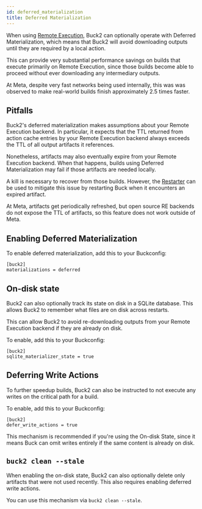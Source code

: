 ```yaml
---
id: deferred_materialization
title: Deferred Materialization
---
```


When using [Remote Execution](remote_execution.md), Buck2 can optionally operate with Deferred Materialization, which means that Buck2 will avoid downloading outputs until they are required by a local action.

This can provide very substantial performance savings on builds that execute primarily on Remote Execution, since those builds become able to proceed without ever downloading any intermediary outputs.

At Meta, despite very fast networks being used internally, this was was observed to make real-world builds finish approximately 2.5 times faster.


## Pitfalls

Buck2's deferred materialization makes assumptions about your Remote Execution backend. In particular, it expects that the TTL returned from action cache entries by your Remote Execution backend always exceeds the TTL of all output artifacts it references.

Nonetheless, artifacts may also eventually expire from your Remote Execution backend. When that happens, builds using Deferred Materialization may fail if those artifacts are needed locally.

A kill is necessary to recover from those builds. However, the [Restarter](restarter.md) can be used to mitigate this issue by restarting Buck when it encounters an expired artifact.

<OssOnly>
At Meta, artifacts get periodically refreshed, but open source RE backends do not expose the TTL of artifacts, so this feature does not work outside of Meta.
</OssOnly>


## Enabling Deferred Materialization

To enable deferred materialization, add this to your Buckconfig:

```
[buck2]
materializations = deferred
```


## On-disk state

Buck2 can also optionally track its state on disk in a SQLite database. This allows Buck2 to remember what files are on disk across restarts.

This can allow Buck2 to avoid re-downloading outputs from your Remote Execution backend if they are already on disk.

To enable, add this to your Buckconfig:

```
[buck2]
sqlite_materializer_state = true
```


## Deferring Write Actions

To further speedup builds, Buck2 can also be instructed to not execute any writes on the critical path for a build.

To enable, add this to your Buckconfig:

```
[buck2]
defer_write_actions = true
```

This mechanism is recommended if you're using the On-disk State, since it means Buck can omit writes entirely if the same content is already on disk.


## `buck2 clean --stale`

When enabling the on-disk state, Buck2 can also optionally delete only artifacts that were not used recently. This also requires enabling deferred write actions.

You can use this mechanism via `buck2 clean --stale`.
